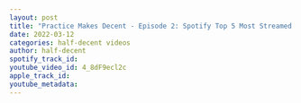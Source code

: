 ```yaml
---
layout: post
title: "Practice Makes Decent - Episode 2: Spotify Top 5 Most Streamed Songs"
date: 2022-03-12
categories: half-decent videos
author: half-decent
spotify_track_id: 
youtube_video_id: 4_8dF9ecl2c
apple_track_id: 
youtube_metadata: 
---
```


